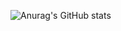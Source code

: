 ![Anurag's GitHub stats](https://github-readme-stats.vercel.app/api?username=mebakid74&show_icons=true&theme=radical)
